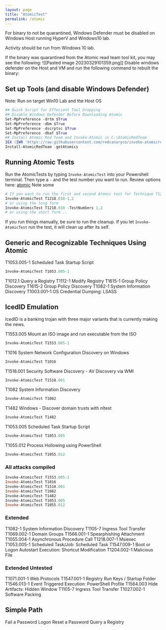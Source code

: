```yaml
---
layout: page
title: "AtomicTest"
permalink: /atomic
---
```

<link rel="shortcut icon" type="image/x-icon" href="favicon.ico">

For binary to not be quarantined, Windows Defender must be disabled on Windows Host running HyperV and Windows10 lab.

Activity should be run from Windows 10 lab.

If the binary was quarantined from the Atomic read team tool kit, you may see the following:
![[Pasted image 20230329101359.png]]
Disable windows defender on the Host and VM and run the following command to rebuilt the binary:

## Set up Tools (and disable Windows Defender)
Note: Run on target Win10 Lab and the Host OS
```powershell
## Quick Script for Effecient Tool Dropping
## Disable Windows Defender Before Downloading Atomic
Set-MpPreference -drtm $True
Set-MpPreference -dbm $True
Set-MpPreference -dscrptsc $True
Set-MpPreference -dbaf $True
## Install Atomic Red Team and Invoke-Atomic in C:\AtomicRedTeam
IEX (IWR 'https://raw.githubusercontent.com/redcanaryco/invoke-atomicredteam/master/install-atomicredteam.ps1' -UseBasicParsing);
Install-AtomicRedTeam -getAtomics
```


## Running Atomic Tests
Run the AtomicTests by typing `Invoke-AtomicTest` into your Powershell terminal. Then type a `-` and the test number you want to run. Review options here: [atomic](https://atomicredteam.io/atomics/)
Note some
```powershell
# If you want to run the first and second Atomic test for Technique T1218.010
Invoke-AtomicTest T1218.010-1,2
# or using the long form
Invoke-AtomicTest T1218.010 -TestNumbers 1,2
# or using the short form ..
```
If you run things manually, be sure to run the cleanup. If you let `Invoke-AtomicTest` run the test, it will clean up after its self.

## Generic and Recognizable Techniques Using Atomic
T1053.005-1 Scheduled Task Startup Script
```powershell
Invoke-AtomicTest T1053.005-1
```
T1012.1 Query a Registry
T1112-1	Modify Registry
T1615-1 Group Policy Discovery
T1615-2 Group Policy Discovery
T1082-1	System Information Discovery
T1003.001-1 OS Credential Dumping: LSASS


## IcedID Emulation
IcedID is a banking trojan with three major variants that is currently making the news.

T1553.005
Mount an ISO image and run executable from the ISO
```powershell
Invoke-AtomicTest T1553.005-1
```
T1016
System Network Configuration Discovery on Windows
```powershell
Invoke-AtomicTest T1016
```
T1518.001
Security Software Discovery - AV Discovery via WMI
```powershell
Invoke-AtomicTest T1518.001
```
T1082
System Information Discovery
```powershell
Invoke-AtomicTest T1082
```
T1482
Windows - Discover domain trusts with nltest
```powershell
Invoke-AtomicTest T1482
```
T1053.005
Scheduled Task Startup Script
```powershell
Invoke-AtomicTest T1053.005
```
T1055.012
Process Hollowing using PowerShell
```powershell
Invoke-AtomicTest T1055.012
```

### All attacks compiled
```powershell
Invoke-AtomicTest T1553.005-1
Invoke-AtomicTest T1016
Invoke-AtomicTest T1518.001
Invoke-AtomicTest T1082
Invoke-AtomicTest T1482
Invoke-AtomicTest T1053.005
Invoke-AtomicTest T1055.012
```

### Extended
T1082-1	System Information Discovery
T1105-7 Ingress Tool Transfer
T1069.002-1 Domain Groups
T1566.001-1 Spearphishing Attachment
T1055.004-1 Asynchronous Procedure Call
T1218.007-1 Msiexec
T1053.005-1 Scheduled Task/Job: Scheduled Task
T1547.009-1  Boot or Logon Autostart Execution: Shortcut Modification
T1204.002-1	Malicious File

### Extended Untested
T1071.001-1 Web Protocols
T1547.001-1 Registry Run Keys / Startup Folder
T1546.013-1 Event Triggered Execution: PowerShell Profile
T1564.003 Hide Artifacts: Hidden Window
T1105-7 Ingress Tool Transfer
T1027.002-1	Software Packing

## Simple Path
Fail a Password Logon
Reset a Password
Query a Registry

